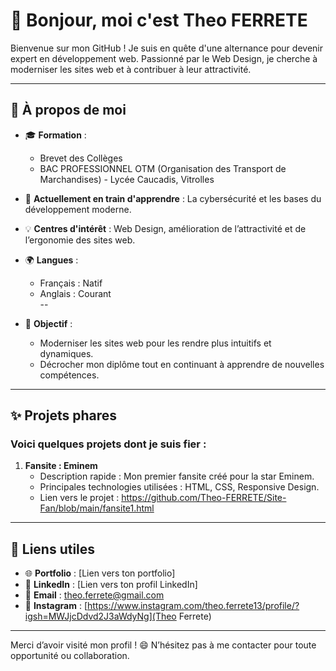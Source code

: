 # 👋 Bonjour, moi c'est Theo FERRETE  

Bienvenue sur mon GitHub ! Je suis en quête d'une alternance pour devenir expert en développement web. Passionné par le Web Design, je cherche à moderniser les sites web et à contribuer à leur attractivité.  

---

## 🚀 À propos de moi  
- 🎓 **Formation** :  
  - Brevet des Collèges  
  - BAC PROFESSIONNEL OTM (Organisation des Transport de Marchandises) - Lycée Caucadis, Vitrolles  
- 🌱 **Actuellement en train d'apprendre** : La cybersécurité et les bases du développement moderne.  
- 💡 **Centres d'intérêt** : Web Design, amélioration de l’attractivité et de l’ergonomie des sites web.  
- 🌍 **Langues** :  
  - Français : Natif  
  - Anglais : Courant  
  --

- 🎯 **Objectif** :  
  - Moderniser les sites web pour les rendre plus intuitifs et dynamiques.  
  - Décrocher mon diplôme tout en continuant à apprendre de nouvelles compétences.  

---

## ✨ Projets phares  
### Voici quelques projets dont je suis fier :  

1. **Fansite : Eminem**  
   - Description rapide : Mon premier fansite créé pour la star Eminem.  
   - Principales technologies utilisées : HTML, CSS, Responsive Design.  
   - Lien vers le projet : https://github.com/Theo-FERRETE/Site-Fan/blob/main/fansite1.html

---

## 🔗 Liens utiles  
- 🌐 **Portfolio** : [Lien vers ton portfolio]  
- 💼 **LinkedIn** : [Lien vers ton profil LinkedIn]  
- 📧 **Email** : [theo.ferrete@gmail.com](mailto:theo.ferrete@gmail.com)  
- 📸 **Instagram** : [https://www.instagram.com/theo.ferrete13/profile/?igsh=MWJjcDdvd2J3aWdyNg](Theo Ferrete)  

---

Merci d’avoir visité mon profil ! 😄 N’hésitez pas à me contacter pour toute opportunité ou collaboration.  
